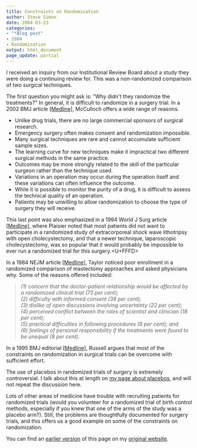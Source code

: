 ```yaml
---
title: Constraints on Randomization
author: Steve Simon
date: 2004-03-23
categories:
- "*Blog post"
- 2004
- Randomization
output: html_document
page_update: partial
---
```

I received an inquiry from our Institutional Review Board about a study
they were doing a continuing review for. This was a non-randomized
comparison of two surgical techniques.

The first question you might ask is: "Why didn't they randomize the
treatments?" In general, it is difficult to randomize in a surgery
trial. In a 2002 BMJ article
[\[Medline\]](http://www.ncbi.nlm.nih.gov/entrez/query.fcgi?cmd=Retrieve&db=PubMed&list_uids=12065273&dopt=Abstract),
McCulloch offers a wide range of reasons.

-   Unlike drug trials, there are no large commercial sponsors of
    surgical research.
-   Emergency surgery often makes consent and randomization impossible.
-   Many surgical techniques are rare and cannot accumulate sufficient
    sample sizes.
-   The learning curve for new techniques make it impractical two
    different surgical methods in the same practice.
-   Outcomes may be more strongly related to the skill of the particular
    surgeon rather than the technique used.
-   Variations in an operation may occur during the operation itself and
    these variations can often influence the outcome.
-   While it is possible to monitor the purity of a drug, it is
    difficult to assess the technical quality of an operation.
-   Patients may be unwilling to allow randomization to choose the type
    of surgery they will receive.

This last point was also emphasized in a 1994 World J Surg article
[\[Medline\]](http://www.ncbi.nlm.nih.gov/entrez/query.fcgi?cmd=Retrieve&db=PubMed&list_uids=7975698&dopt=Abstract),
where Plaisier noted that most patients did not want to participate in a
randomized study of extracorporeal shock wave lithotripsy with open
cholecystectomy, and that a newer technique, laparoscopic
cholecystectomy, was so popular that it would probably be impossible to
ever run a randomized trial for this surgery.<U+FFFD>

In a 1984 NEJM article
[\[Medline\]](http://www.ncbi.nlm.nih.gov/entrez/query.fcgi?cmd=Retrieve&db=pubmed&dopt=Abstract&list_uids=6717508),
Taylor noticed poor enrollment in a randomized comparison of mastectomy
approaches and asked physicians why. Some of the reasons offered
included:

> *(1) concern that the doctor-patient relationship would be affected by
> a randomized clinical trial (73 per cent);\
> (2) difficulty with informed consent (38 per cent);\
> (3) dislike of open discussions involving uncertainty (22 per cent);\
> (4) perceived conflict between the roles of scientist and clinician
> (18 per cent);\
> (5) practical difficulties in following procedures (9 per cent); and\
> (6) feelings of personal responsibility if the treatments were found
> to be unequal (8 per cent).*

In a 1995 BMJ editorial
[\[Medline\]](http://www.ncbi.nlm.nih.gov/entrez/query.fcgi?cmd=Retrieve&db=pubmed&dopt=Abstract&list_uids=7496220),
Russell argues that most of the constraints on randomization in surgical
trials can be overcome with sufficient effort.

The use of placebos in randomized trials of surgery is extremely
controversial. I talk about this at length on [my page about
placebos](../plan/placebo.asp), and will not repeat the discussion here.

Lots of other areas of medicine have trouble with recruiting patients
for randomized trials (would you volunteer for a randomized trial of
birth control methods, especially if you knew that one of the arms of
the study was a placebo arm?). Still, the problems are thoughtfully
documented for surgery trials, and this offers us a good example on some
of the constraints on randomization.

You can find an [earlier version](http://www.pmean.com/04/constraints.html) of this page on my [original website](http://www.pmean.com/original_site.html).
